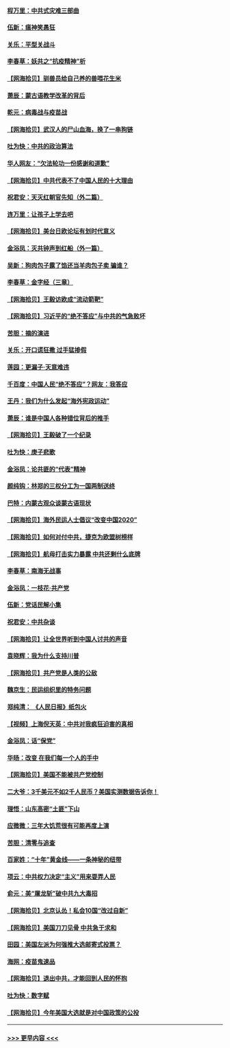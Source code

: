 #### [程万里：中共式灾难三部曲](../pages/nsc993/n12397106.md?t=09120002) 
#### [伍新：瘟神笑愚狂](../pages/nsc993/n12397052.md?t=09120002) 
#### [关乐：平型关战斗](../pages/nsc993/n12395387.md?t=09120002) 
#### [李春草：妖共之“抗疫精神”析](../pages/nsc993/n12395240.md?t=09120002) 
#### [【网海拾贝】驯兽员给自己养的兽喂花生米](../pages/nsc993/n12393919.md?t=09120002) 
#### [萧辰：蒙古语教学改革的背后](../pages/nsc993/n12393677.md?t=09120002) 
#### [乾元：病毒战与疫苗战](../pages/nsc993/n12393107.md?t=09120002) 
#### [【网海拾贝】武汉人的尸山血海，换了一串狗链](../pages/nsc993/n12393043.md?t=09120002) 
#### [吐为快：中共的政治算法](../pages/nsc993/n12390506.md?t=09120002) 
#### [华人网友：“欠法轮功一份感谢和道歉”](../pages/nsc993/n12390098.md?t=09120002) 
#### [【网海拾贝】中共代表不了中国人民的十大理由](../pages/nsc993/n12388155.md?t=09120002) 
#### [祝君安：天灭红朝官先知（外二篇）](../pages/nsc993/n12387957.md?t=09120002) 
#### [连万里：让孩子上学去吧](../pages/nsc993/n12385309.md?t=09120002) 
#### [【网海拾贝】美台日欧论坛有划时代意义](../pages/nsc993/n12385232.md?t=09120002) 
#### [金浴凤：灭共钟声到红船（外一篇）](../pages/nsc993/n12385154.md?t=09120002) 
#### [吴新：狗肉包子露了馅还当羊肉包子卖 骗谁？](../pages/nsc993/n12385133.md?t=09120002) 
#### [李春草：金字经（三章）](../pages/nsc993/n12383691.md?t=09120002) 
#### [【网海拾贝】王毅访欧成“流动箭靶”](../pages/nsc993/n12383338.md?t=09120002) 
#### [【网海拾贝】习近平的“绝不答应”与中共的气急败坏](../pages/nsc993/n12382819.md?t=09120002) 
#### [苦胆：摘的演进](../pages/nsc993/n12382619.md?t=09120002) 
#### [关乐：开口谎狂撒 过手猛掺假](../pages/nsc993/n12382604.md?t=09120002) 
#### [莲园：更漏子‧天意难违](../pages/nsc993/n12382598.md?t=09120002) 
#### [千百度：中国人民“绝不答应”？网友：我答应](../pages/nsc993/n12382024.md?t=09120002) 
#### [王丹：我们为什么发起“海外宪政运动”](../pages/nsc993/n12380286.md?t=09120002) 
#### [萧辰：谁是中国人各种错位背后的推手](../pages/nsc993/n12379800.md?t=09120002) 
#### [【网海拾贝】王毅破了一个纪录](../pages/nsc993/n12379251.md?t=09120002) 
#### [吐为快：庚子悲歌](../pages/nsc993/n12378821.md?t=09120002) 
#### [金浴凤：论共匪的“代表”精神](../pages/nsc993/n12377546.md?t=09120002) 
#### [颜纯钩：林郑的三权分工为一国两制送终](../pages/nsc993/n12377306.md?t=09120002) 
#### [巴特：内蒙古观众谈蒙古语现状](../pages/nsc993/n12376923.md?t=09120002) 
#### [【网海拾贝】海外民运人士倡议“改变中国2020”](../pages/nsc993/n12376682.md?t=09120002) 
#### [【网海拾贝】如何对付中共，捷克为欧盟树榜样](../pages/nsc993/n12374209.md?t=09120002) 
#### [【网海拾贝】航母打击实力暴露 中共还剩什么底牌](../pages/nsc993/n12371825.md?t=09120002) 
#### [李春草：南海无战事](../pages/nsc993/n12371159.md?t=09120002) 
#### [金浴凤：一枝花·共产党](../pages/nsc993/n12368757.md?t=09120002) 
#### [伍新：党话民解小集](../pages/nsc993/n12366907.md?t=09120002) 
#### [祝君安：中共杂谈](../pages/nsc993/n12366076.md?t=09120002) 
#### [【网海拾贝】让全世界听到中国人讨共的声音](../pages/nsc993/n12365569.md?t=09120002) 
#### [袁晓辉：我为什么支持川普](../pages/nsc993/n12362670.md?t=09120002) 
#### [【网海拾贝】共产党是人类的公敌](../pages/nsc993/n12363182.md?t=09120002) 
#### [魏京生：民运组织里的特务问题](../pages/nsc993/n12363010.md?t=09120002) 
#### [郑纯清： 《人民日报》纸包火](../pages/nsc993/n12362706.md?t=09120002) 
#### [【视频】上海倪天英：中共对我疯狂迫害的真相](../pages/nsc993/n12356341.md?t=09120002) 
#### [金浴凤：话“保党”](../pages/nsc993/n12361867.md?t=09120002) 
#### [华旸：改变 在我们每一个人的手中](../pages/nsc993/n12361774.md?t=09120002) 
#### [【网海拾贝】美国不能被共产党控制](../pages/nsc993/n12360271.md?t=09120002) 
#### [二大爷：3千美元不如2千人民币？美国实测数据告诉你！](../pages/nsc993/n12358563.md?t=09120002) 
#### [理悟：山东高密“土匪”下山](../pages/nsc993/n12358535.md?t=09120002) 
#### [应微微：三年大饥荒很有可能再度上演](../pages/nsc993/n12358523.md?t=09120002) 
#### [苦胆：清零与追查](../pages/nsc993/n12358501.md?t=09120002) 
#### [百家姓：“十年”黄金线——一条神秘的纽带](../pages/nsc993/n12358319.md?t=09120002) 
#### [项云：中共权力决定“主义”用来耍弄人民](../pages/nsc993/n12358172.md?t=09120002) 
#### [俞元：美“屠龙斩”破中共九大毒招](../pages/nsc993/n12357822.md?t=09120002) 
#### [【网海拾贝】北京认怂！私会10国“改过自新”](../pages/nsc993/n12357784.md?t=09120002) 
#### [【网海拾贝】美国刀刀见骨 中共急于求和](../pages/nsc993/n12355511.md?t=09120002) 
#### [田园：美国左派为何强推大选邮寄式投票？](../pages/nsc993/n12352963.md?t=09120002) 
#### [海网：疫苗鬼速品](../pages/nsc993/n12354438.md?t=09120002) 
#### [【网海拾贝】退出中共，才能回到人民的怀抱](../pages/nsc993/n12352634.md?t=09120002) 
#### [吐为快：数字赋](../pages/nsc993/n12352317.md?t=09120002) 
#### [【网海拾贝】今年美国大选就是对中国政策的公投](../pages/nsc993/n12350973.md?t=09120002) 

----
#### [ >>> 更早内容 <<< ](../indexes/nsc993-earlier.md)
